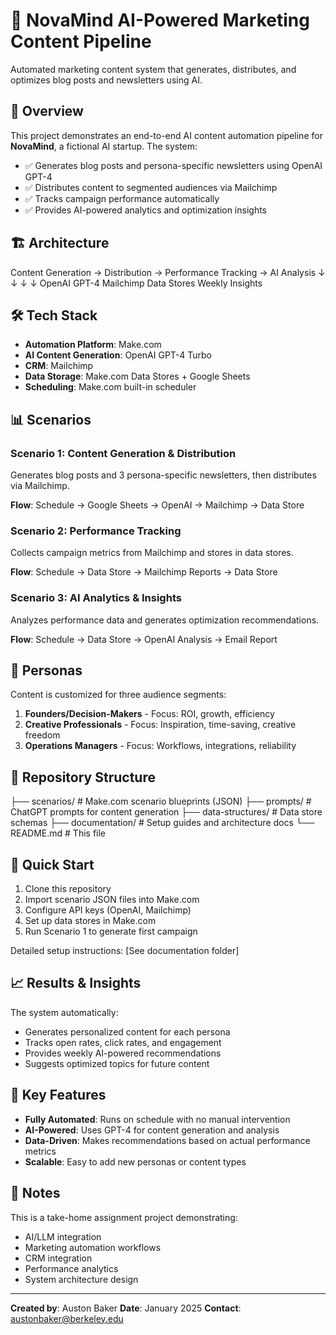 # 🧪 NovaMind AI-Powered Marketing Content Pipeline

Automated marketing content system that generates, distributes, and optimizes blog posts and newsletters using AI.

## 🎯 Overview

This project demonstrates an end-to-end AI content automation pipeline for **NovaMind**, a fictional AI startup. The system:

- ✅ Generates blog posts and persona-specific newsletters using OpenAI GPT-4
- ✅ Distributes content to segmented audiences via Mailchimp
- ✅ Tracks campaign performance automatically
- ✅ Provides AI-powered analytics and optimization insights

## 🏗️ Architecture

Content Generation → Distribution → Performance Tracking → AI Analysis
↓                  ↓                ↓                  ↓
OpenAI GPT-4      Mailchimp      Data Stores        Weekly Insights

## 🛠️ Tech Stack

- **Automation Platform**: Make.com
- **AI Content Generation**: OpenAI GPT-4 Turbo
- **CRM**: Mailchimp
- **Data Storage**: Make.com Data Stores + Google Sheets
- **Scheduling**: Make.com built-in scheduler

## 📊 Scenarios

### Scenario 1: Content Generation & Distribution
Generates blog posts and 3 persona-specific newsletters, then distributes via Mailchimp.

**Flow**: Schedule → Google Sheets → OpenAI → Mailchimp → Data Store

### Scenario 2: Performance Tracking
Collects campaign metrics from Mailchimp and stores in data stores.

**Flow**: Schedule → Data Store → Mailchimp Reports → Data Store

### Scenario 3: AI Analytics & Insights
Analyzes performance data and generates optimization recommendations.

**Flow**: Schedule → Data Store → OpenAI Analysis → Email Report

## 👥 Personas

Content is customized for three audience segments:

1. **Founders/Decision-Makers** - Focus: ROI, growth, efficiency
2. **Creative Professionals** - Focus: Inspiration, time-saving, creative freedom
3. **Operations Managers** - Focus: Workflows, integrations, reliability

## 📁 Repository Structure

├── scenarios/              # Make.com scenario blueprints (JSON)
├── prompts/               # ChatGPT prompts for content generation
├── data-structures/       # Data store schemas
├── documentation/         # Setup guides and architecture docs
└── README.md             # This file

## 🚀 Quick Start

1. Clone this repository
2. Import scenario JSON files into Make.com
3. Configure API keys (OpenAI, Mailchimp)
4. Set up data stores in Make.com
5. Run Scenario 1 to generate first campaign

Detailed setup instructions: [See documentation folder]

## 📈 Results & Insights

The system automatically:
- Generates personalized content for each persona
- Tracks open rates, click rates, and engagement
- Provides weekly AI-powered recommendations
- Suggests optimized topics for future content

## 🔑 Key Features

- **Fully Automated**: Runs on schedule with no manual intervention
- **AI-Powered**: Uses GPT-4 for content generation and analysis
- **Data-Driven**: Makes recommendations based on actual performance metrics
- **Scalable**: Easy to add new personas or content types

## 📝 Notes

This is a take-home assignment project demonstrating:
- AI/LLM integration
- Marketing automation workflows
- CRM integration
- Performance analytics
- System architecture design

---

**Created by**: Auston Baker
**Date**: January 2025
**Contact**: austonbaker@berkeley.edu
